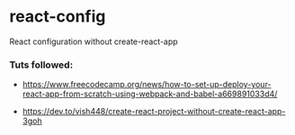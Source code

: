 # react-config
React configuration without create-react-app

### Tuts followed: 
+ https://www.freecodecamp.org/news/how-to-set-up-deploy-your-react-app-from-scratch-using-webpack-and-babel-a669891033d4/


+ https://dev.to/vish448/create-react-project-without-create-react-app-3goh